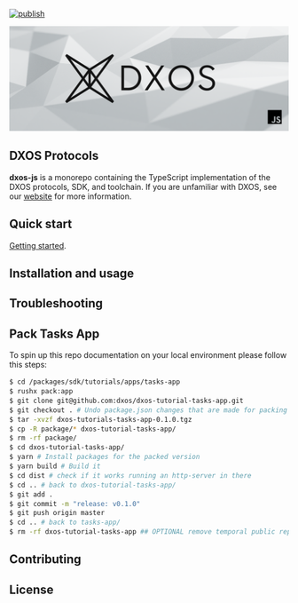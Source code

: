 [![publish](https://github.com/dxos/protocols/actions/workflows/publish.yaml/badge.svg)](https://github.com/dxos/protocols/actions/workflows/publish.yaml)

![js-dxos](./docs/images/github-repo-banner.png)

## DXOS Protocols 

**dxos-js** is a  monorepo containing the TypeScript implementation of the DXOS protocols, SDK, and toolchain. 
If you are unfamiliar with DXOS, see our [website](https://dxos.org) for more information.

## Quick start

[Getting started](./docs/content/getting-started.md).

## Installation and usage

## Troubleshooting

## Pack Tasks App
<!-- TODO: Let's try to make an script for this (zarco)  -->
<!-- 
The script should read the version in the package json to select the tgz file, unpack it and
also commit the new release version
-->
To spin up this repo documentation on your local environment please follow this steps:

```bash
$ cd /packages/sdk/tutorials/apps/tasks-app
$ rushx pack:app
$ git clone git@github.com:dxos/dxos-tutorial-tasks-app.git
$ git checkout . # Undo package.json changes that are made for packing purposes
$ tar -xvzf dxos-tutorials-tasks-app-0.1.0.tgz
$ cp -R package/* dxos-tutorial-tasks-app/
$ rm -rf package/
$ cd dxos-tutorial-tasks-app/
$ yarn # Install packages for the packed version
$ yarn build # Build it
$ cd dist # check if it works running an http-server in there
$ cd .. # back to dxos-tutorial-tasks-app/
$ git add .
$ git commit -m "release: v0.1.0"
$ git push origin master
$ cd .. # back to tasks-app/
$ rm -rf dxos-tutorial-tasks-app ## OPTIONAL remove temporal public repo
```

## Contributing


## License
